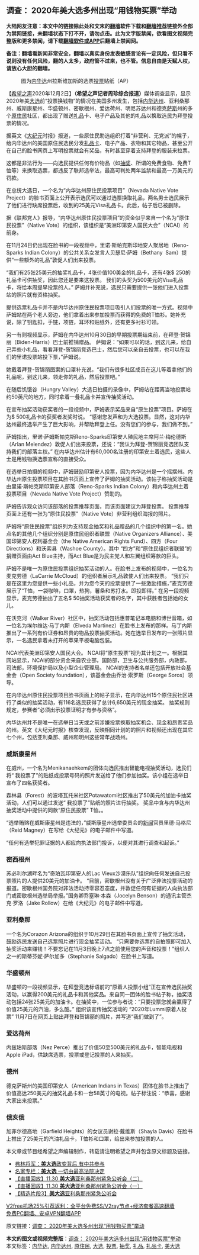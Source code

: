 <h2>调查： 2020年美大选多州出现“用钱物买票”举动</h2> <p class="notice"><b>大陆网友注意：本文中的链接除此处和文末的<a href="https://github.com/bannedbook/fanqiang" >翻墙</a>软件下载和<a href="https://github.com/killgcd/justmysocks/blob/master/README.md">翻墙推荐</a>链接外全部为禁网链接，未翻墙状态下打不开，请勿点击。此为文字版禁闻，欲看图文视频完整版和更多禁闻，请下载<a href="https://github.com/bannedbook/fanqiang">翻墙软件或APP</a>后翻墙上禁闻网。</p><p>备注：翻墙看新闻非常安全，翻墙以真实身份发表敏感言论有一定风险，但只看不说则没有任何风险，翻的人太多，政府管不过来，也不管。信息自由是天赋人权，请放心大胆的翻墙。</b></p>  <div class="entry"> <figure><figcaption>图为<a href="https://www.bannedbook.org/bnews/tag/%E5%86%85%E5%8D%8E%E8%BE%BE/" class="st_tag internal_tag" rel="tag" title="标签 内华达 下的日志">内华达</a>州拉斯维加斯的选票<a href="https://www.bannedbook.org/bnews/tag/%E6%8A%95%E7%A5%A8/" class="st_tag internal_tag" rel="tag" title="标签 投票 下的日志">投票</a>贴纸（AP）</figcaption></figure> <p>【<span class='wp_keywordlink_affiliate'><a href="https://www.soundofhope.org" title="希望之声" target="_blank">希望之声</a></span>2020年12月2日】<strong>（希望之声记者周珍综合报道）</strong>媒体调查显示，显示2020年美<a href="https://www.bannedbook.org/bnews/tag/%e5%a4%a7%e9%80%89/" class="st_tag internal_tag" rel="tag" title="标签 大选 下的日志">大选</a>前“投票换钱物”的情况在美国多州发生，包括<a href="https://www.bannedbook.org/bnews/tag/%E5%86%85%E5%8D%8E%E8%BE%BE%E5%B7%9E/" class="st_tag internal_tag" rel="tag" title="标签 内华达州 下的日志">内华达州</a>、亚利桑那州、威斯康星州、华盛顿州、密歇根州、爱达荷州、明尼苏达州和德克<span class='wp_keywordlink'><a href="https://www.bannedbook.org/forum5/topic42.html" title="萨斯、诚信与自救" target="_blank">萨斯</a></span>州的多个<a href="https://www.bannedbook.org/bnews/tag/%e5%8e%9f%e4%bd%8f%e6%b0%91/" class="st_tag internal_tag" rel="tag" title="标签 原住民 下的日志">原住民</a>社区，都出现了赠送<a href="https://www.bannedbook.org/bnews/tag/%E7%A4%BC%E5%93%81/" class="st_tag internal_tag" rel="tag" title="标签 礼品 下的日志">礼品</a>卡、电子产品及其他的礼品以换取选民为拜登投票的情况。</p> <p>据英文《<span class='wp_keywordlink_affiliate'><a href="http://www.epochtimes.com/" title="大纪元" target="_blank">大纪元</a></span>时报》报道，一些原住民助选组织打着“非营利、无党派”的幌子，给内华达州的美国原住民选民分发<a href="https://www.bannedbook.org/bnews/tag/%E7%A4%BC%E5%93%81%E5%8D%A1/" class="st_tag internal_tag" rel="tag" title="标签 礼品卡 下的日志">礼品卡</a>、电子产品、衣物和其它物品，甚至公开在自己的脸书网页上写明投票就会有奖品，有时甚至穿着支持拜登的服装来拉票。</p> <p>这都是非法行为——向选民提供任何有价物品（如<a href="https://www.bannedbook.org/bnews/tag/%E6%8A%BD%E5%A5%96/" class="st_tag internal_tag" rel="tag" title="标签 抽奖 下的日志">抽奖</a>、所谓的免费食物、免费T恤等）来换取选票，都违反了联邦选举法，最高可判处两年监禁和最高一万美元的罚款。</p> <p>在总统大选日，一个名为“内华达州原住民投票项目”（Nevada Native Vote Project）的脸书页面上公开表示选民可以通过选票换取礼品，两名男士选民展示了他们进行缺席投票后，收到的25美元Visa礼品卡。此后，帖子后已被删除。</p> <p>据《联邦党人》报导，“内华达州原住民投票项目”的资金似乎来自一个名为“原住民投票”（Native Vote）的组织，该组织是“美洲印第安人国民大会”（NCAI）的前身。</p> <p>在11月24日仍出现在脸书的一段视频中，里诺·斯帕克斯印地安人聚居地（Reno-Sparks Indian Colony）的公共关系女发言人贝瑟尼·萨姆（Bethany  Sam）提供“一些额外的礼品”敦促人们出来投票。</p> <p>“我们有25张25美元的抽奖礼品卡，4张价值100美金的礼品卡，还有4张$ 250的礼品卡可供抽奖，因此您还是要来这投票。 我们的头奖为500美元的Visa礼品卡，将给本周提早投票的人。” 萨姆并补充说，选民只需要提供一张他们进入投票站的照片就有资格抽奖。 </p> <p>提供选票礼品卡并不是内华达州原住民投票项目吸引人们投票的唯一方式。视频中萨姆站在两个老人旁边，他们拿着出来参加投票而获得的免费的T恤衫。她补充说，除了钥匙扣，手链，项链，耳环和贴纸外，还有更多衬衫可领。</p>  <p>另一有则视频显示，萨姆在内华达州10月30日的早期投票期结束前，在拜登·贺锦丽（Biden-Harris）巴士前推销赠品。 萨姆说：“如果可以的话，到这儿来，给自己弄些小礼品，看看拜登-贺锦丽竞选巴士，然后您可以亲自去投票，也可以在我们的里诺投票站投下票，”萨姆说。 </p> <p>她戴着拜登-贺锦丽图案的口罩补充说，“我们有很多社区成员在这儿等着拿他们的礼品呢，到这儿来，领走你的礼品，然后投票吧。”</p> <p>在随后饥饿谷（Hungry Valley）大选日拍摄的录像中，萨姆站在距离当地投票站约50英尺的地方，同时拿着一叠礼品卡并宣传抽奖活动。 </p> <p>在宣布抽奖活动获奖者的一段视频中，萨姆表示奖品来自“原生投票”项目。萨姆在为$ 500礼品卡的获奖者发奖时说。 “感谢您发声和为大选投票。显然，这对内华达州最终选举产生了巨大影响，并帮助拜登上任。没有您们的参与，我们做不到。”</p> <p>萨姆指出，里诺·萨姆斯帕克斯Reno-Sparks印第安人殖民地主席阿兰·梅伦德斯（Arlan Melendez）敦促人们出来投票，还说：“我认为拜登-贺锦丽竞选团队支持我们的部落主权。” 在内华达州估计有60,000名注册的印第安土着选民，这些人士是用钱物换选票宣称的直接受众。</p> <p>在选举日拍摄的视频中，萨姆鼓励印第安人投票，因为内华达州是一个摇摆州。内华达州原生投票项目在其脸书页面上宣传了萨姆的抽奖活动。该帖子称抽奖活动是由里诺·斯帕克斯印第安人部落（Reno-Sparks Indian Colony）和内华达州土着投票项目（Nevada Native Vote Project）赞助的。 </p> <p>萨姆告诉观众访问该部落的投票推荐页面，而该页面建议为拜登投票。 投票推荐页面上还有一张为“原住民投票”（Native Vote）非营利组织海报的照片。</p> <p>萨姆将“原住民投票”组织列为支持现金抽奖和礼品赠品的几个组织中的第一名。她点名的其他几个组织分别是原住民组织者联盟（Native Organizers Alliance）、美国印第安人权利基金会（the Native American Rights Fund）、四方（Four Directions）和沃索县（Washoe County）。其中 “四方”和“原住民组织者联盟”的捐赠页面由Act Blue主持，而Act Blue是为民主党人和左翼组织筹款的巨头。</p>  <p>萨姆不是唯一为原住民投票组织抽奖活动的人。在脸书上发布的视频中，一位名为麦克劳德（LaCarrie McCloud）的组织者展示礼品敦使人们出来投票。 “我们只是在这里为您提供一些小礼品，并为您今天的投票提供了一些激励措施，”麦克劳德展示了“T恤，一袋咖啡，口罩，热狗，薯条和苏打水。即投即得。” 在另一段视频显示，麦克劳德抽出了五名$ 50抽奖活动获奖者的名字，其中获胜者包括她的女儿。 </p> <p>在沃克河（Walker River）社区中，抽奖活动包括惠普笔记本电脑和博世音箱，如一位名为埃尔维达·马丁内斯（Elveda Martinez）在脸书上发布的那样。马丁内斯推出了一系列有价证券和昂贵的物品投票抽奖活动。她在选举日发布的一张照片显示，一名选民拿着未打开的苹果平板电脑包装。</p> <p>NCAI代表美洲印第安人国民大会。 NCAI将“原生投票”视为其计划之一。根据其网站显示，NCAI的部分资金来自农业部，国防部，卫生与公共服务部，内政部，司法部，环境保护局以及小型企业管理局。 NCAI的支持者名单还包括开放社会基金会（Open Society foundation），该基金会由乔治·索罗斯（George Soros）领导。</p> <p>在内华达州原住民投票项目脸书页面上的帖子显示，在内华达州15个原住民社区进行了类似的抽奖活动，有116名选民获得了总计6,650美元的现金抽奖。 抽奖规则规定，参赛者“必须出示投票证明才有参与资格”。</p> <p>内华达州并不是唯一在选举日当天或之前涉嫌投票换取抽奖机会、现金和昂贵奖品的州。英文《大纪元时报》核查发现，反映相同计划的的照片和视频还出现在其它七个州，包括亚利桑那、威州和明州这些常年战场州。</p> <h3>威斯康星州</h3> <p>在威州，一个名为Menikanaehkem的团体向选民推出智能电视抽奖活动，选民们将“ 我投票了”的贴纸或投票号码的照片发送给了他们参加抽奖。该小组在选举日宣布了四名获奖者。</p> <p>森林县（Forest）的波塔瓦托米社区Potawatomi社区推出了50美元的加油卡抽奖活动，人们可以通过发送“ 我投票了”贴纸的照片进行抽奖。 奖品中含与内华达州抽奖活动中提供的同款“原住民投票” T恤。。</p> <p>“选举贿赂在威斯康星州是违法的，”威斯康星州选举委员会的<span class='wp_keywordlink_affiliate'><a href="https://www.bannedbook.org/" title="新闻">新闻</a></span>官员里德·马格尼（Reid Magney）在写给《大纪元》的电子邮件中写道。</p>  <p>“任何有选举犯罪证据的人都应向执法部门投诉，以便对其进行调查和起诉。” </p> <h3>密西根州 </h3> <p>苏必利尔湖畔名为“奇珀瓦印第安人的Lac Vieux沙漠乐队”组织向任何发送自己投票照片的人提供20美元的加油卡。 “目前，密歇根州没有关于广泛非法投票活动的报道。密歇根州国务院对非法活动持零容忍态度，并敦促任何有证据的人向执法部门或密歇根州选举局举报。”国务卿乔塞琳·本森（Jocelyn Benson）的通讯主管杰克·罗洛（Jake Rollow）在给《大纪元》的电子邮件中写道。</p> <h3>亚利桑那 </h3> <p>一个名为Corazon Arizona的组织于10月29日在其脸书页面上宣传了抽奖活动，鼓励选民发送自己选票照片进行现金抽奖活动。 “只需要你选票的自拍照即可加入抽奖活动来赚钱！不要忘记在11月3日晚上7点之前使用您的声音和投票！”组织人之一的斯蒂芬妮·萨尔加多（Stephanie Salgado）在脸书上写道。</p> <h3>华盛顿州 </h3> <p>华盛顿的一段视频显示，在拜登竞选标语前的“原着人投票小组”正在宣传选民抽奖活动，以赢得200美元的礼品卡和其他奖品。来自同一团体的脸书帖子称，抽奖活动包括24张25美元的加油卡。在抽奖中，一位参与者说：“只要投票您就会赢得了价值25美元的汽油，多么酷。” 组织该宣传抽奖活动的 “2020年Lummi原着人投票” 11月7日在网页上贴出拜登和贺锦丽的照片，并写道“我们做到了”。</p> <h3>爱达荷州</h3> <p>内兹珀斯部落（Nez Perce）推出了价值50至500美元的礼品卡，智能电视和Apple iPad，供缺席选票，投票或登记投票的人来抽奖。 </p> <h3>德州 </h3> <p>德克萨斯州的美国印第安人（American Indians in Texas）团体在脸书上推出了价值高达250美元的抽奖礼品卡和一台58英寸的电视。帖子标注说：“恭喜，感谢大家出来投票。” </p> <h3>俄亥俄 </h3> <p>加菲尔德高地（Garfield Heights）的女议员谢拉·戴维斯（Shayla Davis）在脸书上推出了25美元的汽油礼品卡，T恤衫和口罩，给出来参加投票的人。</p> <p>本文章或节目经希望之声编辑制作，转载请注明希望之声并包含原文标题及链接。</p>  <ul class='op-related-articles' title='相关阅读'> <li><a href='https://www.bannedbook.org/bnews/bannedvideo/20201202/1440831.html' target='_blank'>弗林将军：<b>美大选</b>政变背后 有中共参与</a></li> <li><a href='https://www.bannedbook.org/bnews/comments/20201201/1440129.html' target='_blank'>名家专栏：<b>美大选</b> 一切由最高法院决定</a></li> <li><a href='https://www.bannedbook.org/bnews/taiwannews/20201201/1440067.html' target='_blank'>【直播回放】11.30 <b>美大选</b>亚利桑那州紧急公听会（二）</a></li> <li><a href='https://www.bannedbook.org/bnews/taiwannews/20201201/1440002.html' target='_blank'>【直播回放】11.30 <b>美大选</b>亚利桑那州紧急公听会（一）</a></li> <li><a href='https://www.bannedbook.org/bnews/bannedvideo/20201201/1439831.html' target='_blank'>【精选片段3】<b>美大选</b>亚利桑那州紧急公听会</a></li> </ul> <p class="texttj"> <a href="https://www.bannedbook.org/forum23/topic22702.html" target="_blank">V2free机场25%引荐返利：全平台免费SS/V2ray节点+经济套餐高速翻墙</a><br/> <a href="https://github.com/bannedbook/fanqiang/wiki/%E7%A6%81%E9%97%BB%E7%BD%91%E5%AE%89%E5%8D%93%E7%BF%BB%E5%A2%99%E6%96%B0%E9%97%BBAPP" target="_blank">免费PC翻墙、安卓VPN翻墙APP</a></p><p>原文链接：<a class="src_link"  href="https://www.soundofhope.org/post/449368" target="_blank">调查： 2020年美大选多州出现“用钱物买票”举动</a></p><a name='sharetosocial'></a>       <div><b>本文的图文或视频完整版</b>：<a href='https://www.bannedbook.org/bnews/comments/20201203/1441033.html'>调查： 2020年美大选多州出现“用钱物买票”举动</a></div>  </div><!--END ENTRY--> <div class="postfooter"> <div>本文标签：<a href="https://www.bannedbook.org/bnews/tag/%E5%86%85%E5%8D%8E%E8%BE%BE/" rel="tag">内华达</a>, <a href="https://www.bannedbook.org/bnews/tag/%E5%86%85%E5%8D%8E%E8%BE%BE%E5%B7%9E/" rel="tag">内华达州</a>, <a href="https://www.bannedbook.org/bnews/tag/%e5%8e%9f%e4%bd%8f%e6%b0%91/" rel="tag">原住民</a>, <a href="https://www.bannedbook.org/bnews/tag/%e5%a4%a7%e9%80%89/" rel="tag">大选</a>, <a href="https://www.bannedbook.org/bnews/tag/%E6%8A%95%E7%A5%A8/" rel="tag">投票</a>, <a href="https://www.bannedbook.org/bnews/tag/%E6%8A%BD%E5%A5%96/" rel="tag">抽奖</a>, <a href="https://www.bannedbook.org/bnews/tag/%E7%A4%BC%E5%93%81/" rel="tag">礼品</a>, <a href="https://www.bannedbook.org/bnews/tag/%E7%A4%BC%E5%93%81%E5%8D%A1/" rel="tag">礼品卡</a>, <a href="https://www.bannedbook.org/bnews/tag/%e7%be%8e%e5%a4%a7%e9%80%89/" rel="tag">美大选</a></div>  </div><!--END POSTFOOTER--> 